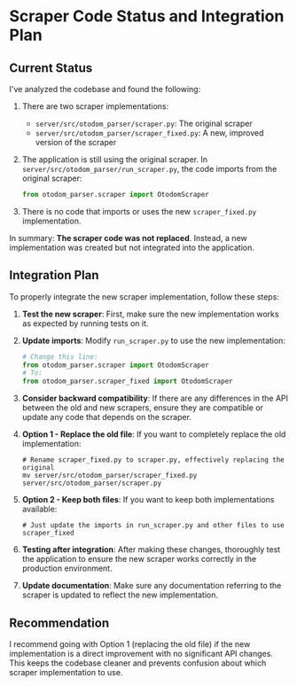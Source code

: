 # Scraper Code Status and Integration Plan

## Current Status

I've analyzed the codebase and found the following:

1. There are two scraper implementations:
   - `server/src/otodom_parser/scraper.py`: The original scraper
   - `server/src/otodom_parser/scraper_fixed.py`: A new, improved version of the scraper

2. The application is still using the original scraper. In `server/src/otodom_parser/run_scraper.py`, the code imports from the original scraper:
   ```python
   from otodom_parser.scraper import OtodomScraper
   ```

3. There is no code that imports or uses the new `scraper_fixed.py` implementation.

In summary: **The scraper code was not replaced**. Instead, a new implementation was created but not integrated into the application.

## Integration Plan

To properly integrate the new scraper implementation, follow these steps:

1. **Test the new scraper**: First, make sure the new implementation works as expected by running tests on it.

2. **Update imports**: Modify `run_scraper.py` to use the new implementation:
   ```python
   # Change this line:
   from otodom_parser.scraper import OtodomScraper
   # To:
   from otodom_parser.scraper_fixed import OtodomScraper
   ```

3. **Consider backward compatibility**: If there are any differences in the API between the old and new scrapers, ensure they are compatible or update any code that depends on the scraper.

4. **Option 1 - Replace the old file**: If you want to completely replace the old implementation:
   ```
   # Rename scraper_fixed.py to scraper.py, effectively replacing the original
   mv server/src/otodom_parser/scraper_fixed.py server/src/otodom_parser/scraper.py
   ```

5. **Option 2 - Keep both files**: If you want to keep both implementations available:
   ```
   # Just update the imports in run_scraper.py and other files to use scraper_fixed
   ```

6. **Testing after integration**: After making these changes, thoroughly test the application to ensure the new scraper works correctly in the production environment.

7. **Update documentation**: Make sure any documentation referring to the scraper is updated to reflect the new implementation.

## Recommendation

I recommend going with Option 1 (replacing the old file) if the new implementation is a direct improvement with no significant API changes. This keeps the codebase cleaner and prevents confusion about which scraper implementation to use.